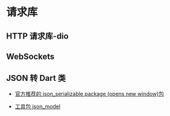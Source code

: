 # 请求库

## HTTP 请求库-dio

## WebSockets

## JSON 转 Dart 类

-   [官方推荐的 json_serializable package (opens new window)包](https://pub.dev/packages/json_serializable)

-   [工具包 json_model](https://github.com/flutterchina/json_model)
